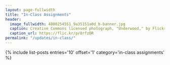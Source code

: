 ```yaml
---
layout: page-fullwidth
title: "In-Class Assignments"
header:
  image_fullwidth: 4880254551_9a35151a0d_b-banner.jpg
  caption: Creative Commons licensed photograph, "Underwood," by Flickr user Canned Muffins
  caption_url: https://flic.kr/p/8rfzDR
permalink: "/updates/in-class/"
---
```


{% include list-posts entries='10' offset='1' category='in-class assignments' %}